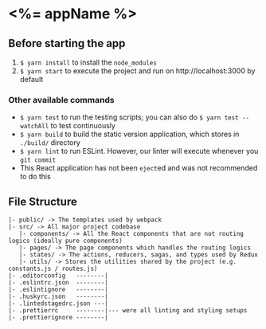 # <%= appName %>

## Before starting the app

1. `$ yarn install` to install the `node_modules`
2. `$ yarn start` to execute the project and run on http://localhost:3000 by default

### Other available commands

- `$ yarn test` to run the testing scripts; you can also do `$ yarn test --watchAll` to test continuously
- `$ yarn build` to build the static version application, which stores in `./build/` directory
- `$ yarn lint` to run ESLint. However, our linter will execute whenever you `git commit`
- This React application has not been `eject`ed and was not recommended to do this

## File Structure

```
|- public/ -> The templates used by webpack
|- src/ -> All major project codebase
   |- components/ -> All the React components that are not routing logics (ideally pure components)
   |- pages/ -> The page components which handles the routing logics
   |- states/ -> The actions, reducers, sagas, and types used by Redux
   |- utils/ -> Stores the utilities shared by the project (e.g. constants.js / routes.js)
|- .editorconfig   --------|
|- .eslintrc.json  --------|
|- .eslintignore   --------|
|- .huskyrc.json   --------|
|- .lintedstagedrc.json ---|
|- .prettierrc     --------|--- were all linting and styling setups
|- .prettierignore --------|
```
